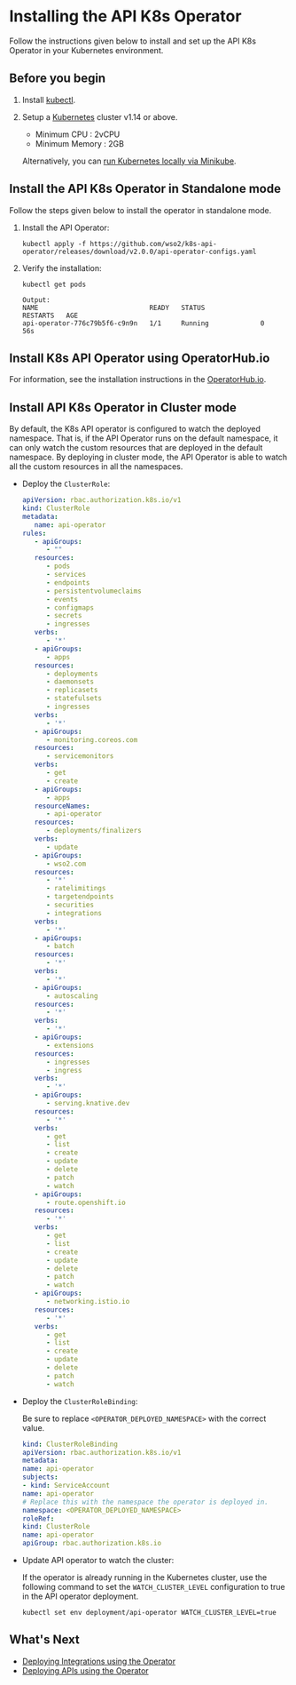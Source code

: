 # Installing the API K8s Operator

Follow the instructions given below to install and set up the API K8s Operator in your Kubernetes environment.

## Before you begin

1. Install [kubectl](https://kubernetes.io/docs/tasks/tools/install-kubectl/).
2. Setup a [Kubernetes](https://Kubernetes.io/docs/setup/) cluster v1.14 or above. 
    - Minimum CPU : 2vCPU
    - Minimum Memory : 2GB
   
    Alternatively, you can [run Kubernetes locally via Minikube](https://kubernetes.io/docs/setup/learning-environment/minikube/).
   
## Install the API K8s Operator in Standalone mode

Follow the steps given below to install the operator in standalone mode.

1. Install the API Operator: 

    ```shell
    kubectl apply -f https://github.com/wso2/k8s-api-operator/releases/download/v2.0.0/api-operator-configs.yaml
    ```

2. Verify the installation:

    ```shell
    kubectl get pods

    Output:
    NAME                            READY   STATUS              RESTARTS   AGE
    api-operator-776c79b5f6-c9n9n   1/1     Running             0          56s
    ```

## Install K8s API Operator using OperatorHub.io
 
For information, see the installation instructions in the [OperatorHub.io](https://operatorhub.io/operator/api-operator).

## Install API K8s Operator in Cluster mode

By default, the K8s API operator is configured to watch the deployed namespace. That is, if the API Operator runs on the default namespace, it can only watch the custom resources that are deployed in the default namespace. By deploying in cluster mode, the API Operator is able to watch all the custom resources in all the namespaces.

-  Deploy the `ClusterRole`:
  
      ```yaml
      apiVersion: rbac.authorization.k8s.io/v1
      kind: ClusterRole
      metadata:
         name: api-operator
      rules:
         - apiGroups:
            - ""
         resources:
            - pods
            - services
            - endpoints
            - persistentvolumeclaims
            - events
            - configmaps
            - secrets
            - ingresses
         verbs:
            - '*'
         - apiGroups:
            - apps
         resources:
            - deployments
            - daemonsets
            - replicasets
            - statefulsets
            - ingresses
         verbs:
            - '*'
         - apiGroups:
            - monitoring.coreos.com
         resources:
            - servicemonitors
         verbs:
            - get
            - create
         - apiGroups:
            - apps
         resourceNames:
            - api-operator
         resources:
            - deployments/finalizers
         verbs:
            - update
         - apiGroups:
            - wso2.com
         resources:
            - '*'
            - ratelimitings
            - targetendpoints
            - securities
            - integrations
         verbs:
            - '*'
         - apiGroups:
            - batch
         resources:
            - '*'
         verbs:
            - '*'
         - apiGroups:
            - autoscaling
         resources:
            - '*'
         verbs:
            - '*'
         - apiGroups:
            - extensions
         resources:
            - ingresses
            - ingress
         verbs:
            - '*'
         - apiGroups:
            - serving.knative.dev
         resources:
            - '*'
         verbs:
            - get
            - list
            - create
            - update
            - delete
            - patch
            - watch
         - apiGroups:
            - route.openshift.io
         resources:
            - '*'
         verbs:
            - get
            - list
            - create
            - update
            - delete
            - patch
            - watch
         - apiGroups:
            - networking.istio.io
         resources:
            - '*'
         verbs:
            - get
            - list
            - create
            - update
            - delete
            - patch
            - watch
      ```

-  Deploy the `ClusterRoleBinding`:

      Be sure to replace `<OPERATOR_DEPLOYED_NAMESPACE>` with the correct value.

      ```yaml
      kind: ClusterRoleBinding
      apiVersion: rbac.authorization.k8s.io/v1
      metadata:
      name: api-operator
      subjects:
      - kind: ServiceAccount
      name: api-operator
      # Replace this with the namespace the operator is deployed in.
      namespace: <OPERATOR_DEPLOYED_NAMESPACE>
      roleRef:
      kind: ClusterRole
      name: api-operator
      apiGroup: rbac.authorization.k8s.io
      ```

-  Update API operator to watch the cluster:

      If the operator is already running in the Kubernetes cluster, use the following command to set the `WATCH_CLUSTER_LEVEL` configuration to true in the API operator deployment.

      ```shell
      kubectl set env deployment/api-operator WATCH_CLUSTER_LEVEL=true
      ```

## What's Next

- [Deploying Integrations using the Operator]({{base_path}}/install-and-setup/setup/kubernetes-operators/k8s-api-operator/manage-integrations/integration-deployments)
- [Deploying APIs using the Operator]({{base_path}}/install-and-setup/setup/kubernetes-operators/k8s-api-operator/manage-apis/api-deployments)